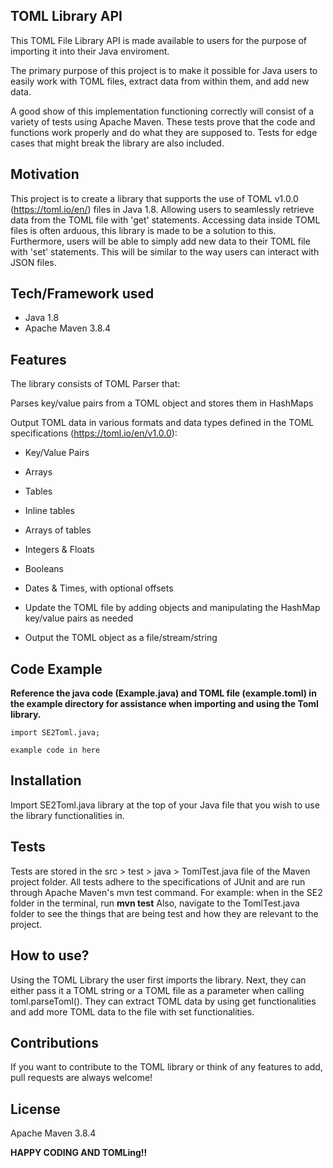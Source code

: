 ## TOML Library API
This TOML File Library API is made available to users for the purpose of importing it into their Java enviroment.

The primary purpose of this project is to make it possible for Java users to easily work with TOML files, extract data from within them, and add new data.

A good show of this implementation functioning correctly will consist of a variety of tests using Apache Maven. These tests prove that the code and functions work properly and do what they are supposed to. Tests for edge cases that might break the library are also included.

## Motivation
This project is to create a library that supports the use of TOML v1.0.0 (https://toml.io/en/) files in Java 1.8. Allowing users to seamlessly retrieve data from the TOML file with 'get' statements. Accessing data inside TOML files is often arduous, this library is made to be a solution to this. Furthermore, users will be able to simply add new data to their TOML file with 'set' statements. This will be similar to the way users can interact with JSON files. 

 ## Tech/Framework used
* Java 1.8
* Apache Maven 3.8.4

## Features
The library consists of TOML Parser that:

Parses key/value pairs from a TOML object and stores them in HashMaps

Output TOML data in various formats and data types defined in the TOML specifications (https://toml.io/en/v1.0.0):
 * Key/Value Pairs
 * Arrays
 * Tables
 * Inline tables
 * Arrays of tables
 * Integers & Floats
 * Booleans
 * Dates & Times, with optional offsets

* Update the TOML file by adding objects and manipulating the HashMap key/value pairs as needed

* Output the TOML object as a file/stream/string

## Code Example
**Reference the java code (Example.java) and TOML file (example.toml) in the example directory for assistance when importing and using the Toml library.**
```
import SE2Toml.java;

example code in here
```

## Installation
Import SE2Toml.java library at the top of your Java file that you wish to use the library functionalities in.

## Tests
Tests are stored in the src > test > java > TomlTest.java file of the Maven project folder. All tests adhere to the specifications of JUnit and are run through Apache Maven's mvn test command.
For example: when in the SE2 folder in the terminal, run **mvn test**
Also, navigate to the TomlTest.java folder to see the things that are being test and how they are relevant to the project.

## How to use?
Using the TOML Library the user first imports the library. Next, they can either pass it a TOML string or a TOML file as a parameter when calling toml.parseToml(). They can extract TOML data by using get functionalities and add more TOML data to the file with set functionalities.

## Contributions
If you want to contribute to the TOML library or think of any features to add, pull requests are always welcome!

## License
Apache Maven 3.8.4

**HAPPY CODING AND TOMLing!!**
